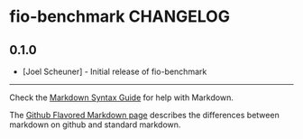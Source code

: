 fio-benchmark CHANGELOG
=======================


0.1.0
-----
- [Joel Scheuner] - Initial release of fio-benchmark

- - -
Check the [Markdown Syntax Guide](http://daringfireball.net/projects/markdown/syntax) for help with Markdown.

The [Github Flavored Markdown page](http://github.github.com/github-flavored-markdown/) describes the differences between markdown on github and standard markdown.
